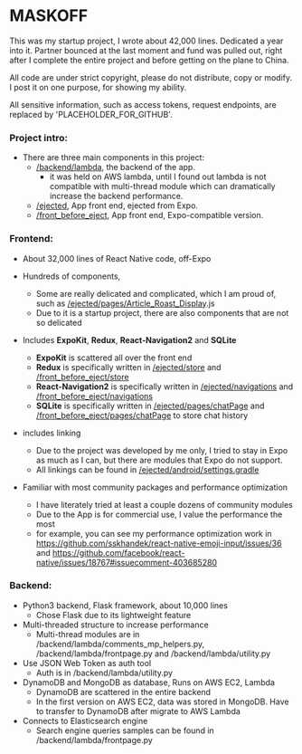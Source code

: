 # MASKOFF
This was my startup project, I wrote about 42,000 lines. Dedicated a year into it. Partner bounced at the last moment and fund was pulled out, right after I complete the entire project and before getting on the plane to China.

All code are under strict copyright, please do not distribute, copy or modify. I post it on one purpose, for showing my ability.

All sensitive information, such as access tokens, request endpoints, are replaced by 'PLACEHOLDER_FOR_GITHUB'.

### Project intro:
* There are three main components in this project: 
  - [/backend/lambda](https://github.com/leonyhenn/MASKOFF/tree/master/backend/lambda), the backend of the app.
    - it was held on AWS lambda, until I found out lambda is not compatible with multi-thread module which can dramatically increase the backend performance.
  - [/ejected](https://github.com/leonyhenn/MASKOFF/tree/master/ejected), App front end, ejected from Expo.
  - [/front_before_eject](https://github.com/leonyhenn/MASKOFF/tree/master/front_before_eject), App front end, Expo-compatible version.
### Frontend:
* About 32,000 lines of React Native code, off-Expo
* Hundreds of components, 

  - Some are really delicated and complicated, which I am proud of, such as [/ejected/pages/Article_Roast_Display](https://github.com/leonyhenn/MASKOFF/blob/master/ejected/pages/Article_Roast_Display.js).js
  - Due to it is a startup project, there are also components that are not so delicated

* Includes **ExpoKit**, **Redux**, **React-Navigation2** and **SQLite**
  - **ExpoKit** is scattered all over the front end
  - **Redux** is specifically written in [/ejected/store](https://github.com/leonyhenn/MASKOFF/tree/master/ejected/store) and [/front_before_eject/store](https://github.com/leonyhenn/MASKOFF/tree/master/front_before_eject/store)
  - **React-Navigation2** is specifically written in [/ejected/navigations](https://github.com/leonyhenn/MASKOFF/tree/master/ejected/navigations) and [/front_before_eject/navigations](https://github.com/leonyhenn/MASKOFF/tree/master/front_before_eject/navigations)
  - **SQLite** is specifically written in [/ejected/pages/chatPage](https://github.com/leonyhenn/MASKOFF/tree/master/ejected/pages/chatPage) and [/front_before_eject/pages/chatPage](https://github.com/leonyhenn/MASKOFF/tree/master/front_before_eject/pages/chatPage) to store chat history
* includes linking
  - Due to the project was developed by me only, I tried to stay in Expo as much as I can, but there are modules that Expo do not support.
  - All linkings can be found in [/ejected/android/settings.gradle](https://github.com/leonyhenn/MASKOFF/tree/master/ejected/android/settings.gradle)
* Familiar with most community packages and performance optimization
  - I have literately tried at least a couple dozens of community modules
  - Due to the App is for commercial use, I value the performance the most
  - for example, you can see my performance optimization work in https://github.com/sskhandek/react-native-emoji-input/issues/36 and https://github.com/facebook/react-native/issues/18767#issuecomment-403685280


### Backend:
* Python3 backend, Flask framework, about 10,000 lines
  - Chose Flask due to its lightweight feature
* Multi-threaded structure to increase performance
  - Multi-thread modules are in /backend/lambda/comments_mp_helpers.py, /backend/lambda/frontpage.py and /backend/lambda/utility.py
* Use JSON Web Token as auth tool
  - Auth is in /backend/lambda/utility.py
* DynamoDB and MongoDB as database, Runs on AWS EC2, Lambda
  - DynamoDB are scattered in the entire backend
  - In the first version on AWS EC2, data was stored in MongoDB. Have to transfer to DynamoDB after migrate to AWS Lambda
* Connects to Elasticsearch engine
  - Search engine queries samples can be found in /backend/lambda/frontpage.py
 
  
